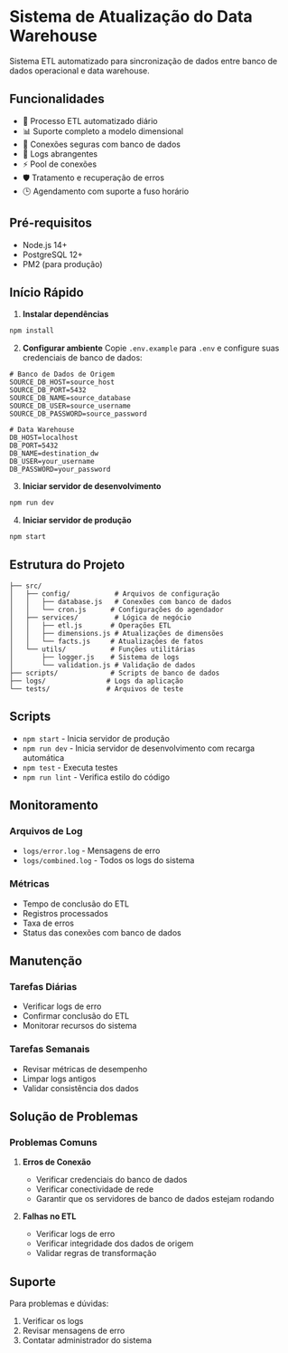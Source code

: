 # Sistema de Atualização do Data Warehouse

Sistema ETL automatizado para sincronização de dados entre banco de dados operacional e data warehouse.

## Funcionalidades

- 🔄 Processo ETL automatizado diário
- 📊 Suporte completo a modelo dimensional
- 🔐 Conexões seguras com banco de dados
- 📝 Logs abrangentes
- ⚡ Pool de conexões
- 🛡️ Tratamento e recuperação de erros
- 🕒 Agendamento com suporte a fuso horário

## Pré-requisitos

- Node.js 14+
- PostgreSQL 12+
- PM2 (para produção)

## Início Rápido

1. **Instalar dependências**

```bash
npm install
```

2. **Configurar ambiente**
   Copie `.env.example` para `.env` e configure suas credenciais de banco de dados:

```env
# Banco de Dados de Origem
SOURCE_DB_HOST=source_host
SOURCE_DB_PORT=5432
SOURCE_DB_NAME=source_database
SOURCE_DB_USER=source_username
SOURCE_DB_PASSWORD=source_password

# Data Warehouse
DB_HOST=localhost
DB_PORT=5432
DB_NAME=destination_dw
DB_USER=your_username
DB_PASSWORD=your_password
```

3. **Iniciar servidor de desenvolvimento**

```bash
npm run dev
```

4. **Iniciar servidor de produção**

```bash
npm start
```

## Estrutura do Projeto

```
├── src/
│   ├── config/           # Arquivos de configuração
│   │   ├── database.js   # Conexões com banco de dados
│   │   └── cron.js      # Configurações do agendador
│   ├── services/         # Lógica de negócio
│   │   ├── etl.js       # Operações ETL
│   │   ├── dimensions.js # Atualizações de dimensões
│   │   └── facts.js     # Atualizações de fatos
│   └── utils/           # Funções utilitárias
│       ├── logger.js    # Sistema de logs
│       └── validation.js # Validação de dados
├── scripts/             # Scripts de banco de dados
├── logs/               # Logs da aplicação
└── tests/              # Arquivos de teste
```

## Scripts

- `npm start` - Inicia servidor de produção
- `npm run dev` - Inicia servidor de desenvolvimento com recarga automática
- `npm test` - Executa testes
- `npm run lint` - Verifica estilo do código

## Monitoramento

### Arquivos de Log

- `logs/error.log` - Mensagens de erro
- `logs/combined.log` - Todos os logs do sistema

### Métricas

- Tempo de conclusão do ETL
- Registros processados
- Taxa de erros
- Status das conexões com banco de dados

## Manutenção

### Tarefas Diárias

- Verificar logs de erro
- Confirmar conclusão do ETL
- Monitorar recursos do sistema

### Tarefas Semanais

- Revisar métricas de desempenho
- Limpar logs antigos
- Validar consistência dos dados

## Solução de Problemas

### Problemas Comuns

1. **Erros de Conexão**

   - Verificar credenciais do banco de dados
   - Verificar conectividade de rede
   - Garantir que os servidores de banco de dados estejam rodando

2. **Falhas no ETL**
   - Verificar logs de erro
   - Verificar integridade dos dados de origem
   - Validar regras de transformação

## Suporte

Para problemas e dúvidas:

1. Verificar os logs
2. Revisar mensagens de erro
3. Contatar administrador do sistema
